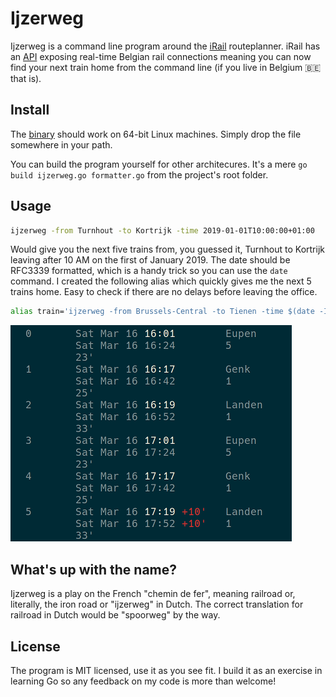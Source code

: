 # Ijzerweg

Ijzerweg is a command line program around the [iRail](https://irail.be) routeplanner. iRail has an [API](https://docs.irail.be/) exposing real-time Belgian rail connections meaning you can now find your next train home from the command line (if you live in Belgium 🇧🇪 that is).

## Install

The [binary](https://github.com/cimm/ijzerweg/releases) should work on 64-bit Linux machines. Simply drop the file somewhere in your path.

You can build the program yourself for other architecures. It's a mere `go build ijzerweg.go formatter.go` from the project's root folder.

## Usage

```sh
ijzerweg -from Turnhout -to Kortrijk -time 2019-01-01T10:00:00+01:00
```

Would give you the next five trains from, you guessed it, Turnhout to Kortrijk leaving after 10 AM on the first of January 2019. The date should be RFC3339 formatted, which is a handy trick so you can use the `date` command. I created the following alias which quickly gives me the next 5 trains home. Easy to check if there are no delays before leaving the office.

```bash
alias train='ijzerweg -from Brussels-Central -to Tienen -time $(date -Iseconds)'
```

![Screenshot of a termnial since Github pages doesn't allow colours](screenshot.png)

## What's up with the name?

Ijzerweg is a play on the French "chemin de fer", meaning railroad or, literally, the iron road or "ijzerweg" in Dutch. The correct translation for railroad in Dutch would be "spoorweg"  by the way.

## License

The program is MIT licensed, use it as you see fit. I build it as an exercise in learning Go so any feedback on my code is more than welcome!

